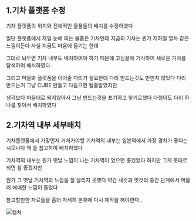 ## 1.기차 플랫폼 수정
기차 플랫폼의 위치와 전체적인 물품들의 배치를 수정하였다

일단 플랫폼에서 제일 눈에 띄는 물품은 기차인데 지금의 기차는 뭔가 지하철 열차 같은 느낌이든다 사실 지금도 마음에 들기는 한데 

그대로 놔두면 기차 내부도 배치하여야 하기 때문에 고심끝에 기각하여 새로운 기차를 탐색하여 배치하였다 

그리고 마을봐 플랫폼을 이어줄 다리가 필요한데 다리 만드는것도 만만치 않았다  다리 만드는거 그냥 CUBE 만들고 다듬으면 될줄알았지만

생각보다 마음대로 되지않아서 그냥 만드는것을 포기하고 찾기로했다 다행이도 다리 하나를 찾아서 배치하였다 


## 2.기차역 내부 세부배치
기차플랫폼에서 가장먼저 거쳐가야할 기차역의 내부는 일본역에서 가장 경치가 좋다는 시모나다 역 을 참고하여 배치하였다

기차역의 내부는 뭔가 옛날 느낌이 나는 기차역이 었으면 좋겠었다 하지만 그게 뜻대로 되면 참 좋겠지만

뭔가 그 옛날 기차역의 느낌을 잘 살리지 못했다 약간 새것과 옛것의 중간 단계에서 머물러 애매한 느낌이 들었다 

참고할만한 자료들을 좀더 자세히 본후에 다시 제작을 해야한다..

![캡처](https://github.com/kdw1234/TIL/assets/57427834/ae65406e-16e4-4cd4-8f77-d102392c29b6)
